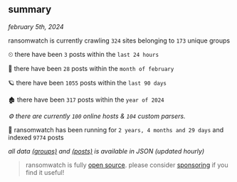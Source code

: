 
## summary
_february 5th, 2024_

ransomwatch is currently crawling `324` sites belonging to `173` unique groups

⏲ there have been `3` posts within the `last 24 hours`

🦈 there have been `28` posts within the `month of february`

🪐 there have been `1055` posts within the `last 90 days`

🏚 there have been `317` posts within the `year of 2024`

_⚙️ there are currently `100` online hosts & `104` custom parsers._

🦕 ransomwatch has been running for `2 years, 4 months and 29 days` and indexed `9774` posts

_all data  [(groups)](http://ransomwhat.telemetry.ltd/groups) and [(posts)](http://ransomwhat.telemetry.ltd/posts) is available in JSON (updated hourly)_

> ransomwatch is fully [open source](https://github.com/joshhighet/ransomwatch#ransomwatch--). please consider [sponsoring](https://github.com/sponsors/joshhighet) if you find it useful!
